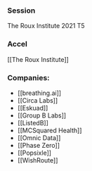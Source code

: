
### Session
The Roux Institute 2021 T5

### Accel
[[The Roux Institute]]

### Companies:
- [[breathing.ai]]
- [[Circa Labs]]
- [[Eskuad]]
- [[Group B Labs]]
- [[ListedB]]
- [[MCSquared Health]]
- [[Omnic Data]]
- [[Phase Zero]]
- [[Popsixle]]
- [[WishRoute]]


